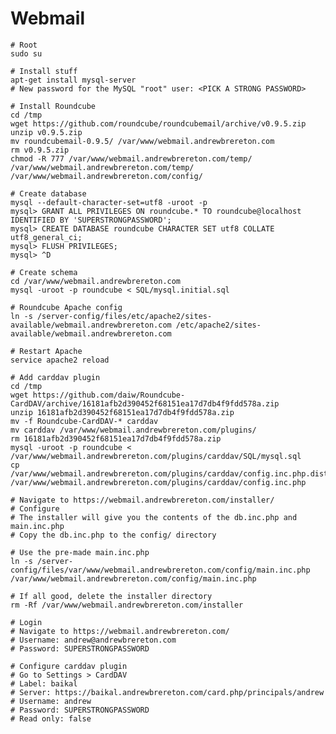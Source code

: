 Webmail
=======

    # Root
    sudo su
    
    # Install stuff
    apt-get install mysql-server
    # New password for the MySQL "root" user: <PICK A STRONG PASSWORD>
    
    # Install Roundcube
    cd /tmp
    wget https://github.com/roundcube/roundcubemail/archive/v0.9.5.zip
    unzip v0.9.5.zip
    mv roundcubemail-0.9.5/ /var/www/webmail.andrewbrereton.com
    rm v0.9.5.zip
    chmod -R 777 /var/www/webmail.andrewbrereton.com/temp/ /var/www/webmail.andrewbrereton.com/temp/ /var/www/webmail.andrewbrereton.com/config/
    
    # Create database
    mysql --default-character-set=utf8 -uroot -p
    mysql> GRANT ALL PRIVILEGES ON roundcube.* TO roundcube@localhost IDENTIFIED BY 'SUPERSTRONGPASSWORD';
    mysql> CREATE DATABASE roundcube CHARACTER SET utf8 COLLATE utf8_general_ci;
    mysql> FLUSH PRIVILEGES;
    mysql> ^D
    
    # Create schema
    cd /var/www/webmail.andrewbrereton.com
    mysql -uroot -p roundcube < SQL/mysql.initial.sql

    # Roundcube Apache config
    ln -s /server-config/files/etc/apache2/sites-available/webmail.andrewbrereton.com /etc/apache2/sites-available/webmail.andrewbrereton.com

    # Restart Apache    
    service apache2 reload

    # Add carddav plugin
    cd /tmp
    wget https://github.com/daiw/Roundcube-CardDAV/archive/16181afb2d390452f68151ea17d7db4f9fdd578a.zip
    unzip 16181afb2d390452f68151ea17d7db4f9fdd578a.zip
    mv -f Roundcube-CardDAV-* carddav
    mv carddav /var/www/webmail.andrewbrereton.com/plugins/
    rm 16181afb2d390452f68151ea17d7db4f9fdd578a.zip
    mysql -uroot -p roundcube < /var/www/webmail.andrewbrereton.com/plugins/carddav/SQL/mysql.sql
    cp /var/www/webmail.andrewbrereton.com/plugins/carddav/config.inc.php.dist /var/www/webmail.andrewbrereton.com/plugins/carddav/config.inc.php

    # Navigate to https://webmail.andrewbrereton.com/installer/
    # Configure 
    # The installer will give you the contents of the db.inc.php and main.inc.php
    # Copy the db.inc.php to the config/ directory
    
    # Use the pre-made main.inc.php
    ln -s /server-config/files/var/www/webmail.andrewbrereton.com/config/main.inc.php /var/www/webmail.andrewbrereton.com/config/main.inc.php

    # If all good, delete the installer directory
    rm -Rf /var/www/webmail.andrewbrereton.com/installer

    # Login
    # Navigate to https://webmail.andrewbrereton.com/
    # Username: andrew@andrewbrereton.com
    # Password: SUPERSTRONGPASSWORD

    # Configure carddav plugin
    # Go to Settings > CardDAV
    # Label: baikal
    # Server: https://baikal.andrewbrereton.com/card.php/principals/andrew
    # Username: andrew
    # Password: SUPERSTRONGPASSWORD
    # Read only: false

